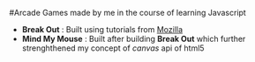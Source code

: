 #Arcade Games made by me in the course of learning Javascript
* **Break Out** : Built using tutorials from [Mozilla](https://developer.mozilla.org/en-US/docs/Games/Tutorials/2D_Breakout_game_pure_JavaScript)
* **Mind My Mouse** : Built after building **Break Out** which further strenghthened my concept of *canvas* api of html5
